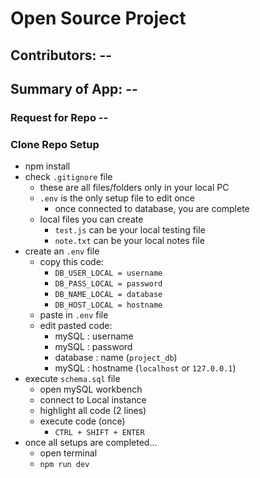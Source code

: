 # Open Source Project

## Contributors: --

## Summary of App: --

### Request for Repo --

### Clone Repo Setup
- npm install
- check `.gitignore` file
    - these are all files/folders only in your local PC
    - `.env` is the only setup file to edit once
        - once connected to database, you are complete
    - local files you can create
        - `test.js` can be your local testing file
        - `note.txt` can be your local notes file 
- create an `.env` file
    - copy this code:
        - ` DB_USER_LOCAL = username `
        - ` DB_PASS_LOCAL = password `
        - ` DB_NAME_LOCAL = database `
        - ` DB_HOST_LOCAL = hostname `
    - paste in `.env` file
    - edit pasted code:
        - mySQL    : username
        - mySQL    : password
        - database : name (`project_db`)
        - mySQL    : hostname (`localhost` or `127.0.0.1`)
- execute `schema.sql` file
    - open mySQL workbench
    - connect to Local instance
    - highlight all code (2 lines)
    - execute code (once)
        - `CTRL + SHIFT + ENTER`
- once all setups are completed...
    - open terminal
    - `npm run dev`